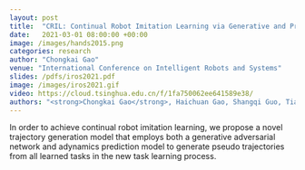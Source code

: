 ```yaml
---
layout: post
title:  "CRIL: Continual Robot Imitation Learning via Generative and Prediction Model"
date:   2021-03-01 08:00:00 +00:00
image: /images/hands2015.png
categories: research
author: "Chongkai Gao"
venue: "International Conference on Intelligent Robots and Systems"
slides: /pdfs/iros2021.pdf
image: /images/iros2021.gif
video: https://cloud.tsinghua.edu.cn/f/1fa750062ee641589e38/
authors: "<strong>Chongkai Gao</strong>, Haichuan Gao, Shangqi Guo, Tianren Zhang, and Feng Chen"
---
```

In order to achieve continual robot imitation learning, we propose a novel trajectory generation model that employs both a generative adversarial network and adynamics prediction model to generate pseudo trajectories from all learned tasks in the new task learning process.
